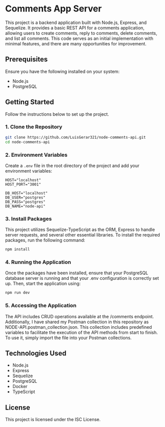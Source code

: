 # Comments App Server

This project is a backend application built with Node.js, Express, and Sequelize. It provides a basic REST API for a comments application, allowing users to create comments, reply to comments, delete comments, and list all comments. This code serves as an initial implementation with minimal features, and there are many opportunities for improvement.

## Prerequisites

Ensure you have the following installed on your system:

- Node.js
- PostgreSQL

## Getting Started

Follow the instructions below to set up the project.

### 1. Clone the Repository

```bash
git clone https://github.com/LuisGerar321/node-comments-api.git
cd node-comments-api
```

### 2. Environment Variables

Create a `.env` file in the root directory of the project and add your environment variables:

```
HOST="localhost"
HOST_PORT="3001"

DB_HOST="localhost"
DB_USER="postgres"
DB_PASS="postgres"
DB_NAME="node-api"
```

### 3. Install Packages

This project utilizes Sequelize-TypeScript as the ORM, Express to handle server requests, and several other essential libraries. To install the required packages, run the following command:

```bash
npm install
```

### 4. Running the Application

Once the packages have been installed, ensure that your PostgreSQL database server is running and that your .env configuration is correctly set up. Then, start the application using:

```bash
npm run dev
```

### 5. Accessing the Application

The API includes CRUD operations available at the /comments endpoint. Additionally, I have shared my Postman collection in this repository as NODE-API.postman_collection.json. This collection includes predefined variables to facilitate the execution of the API methods from start to finish. To use it, simply import the file into your Postman collections.

## Technologies Used

- Node.js
- Express
- Sequelize
- PostgreSQL
- Docker
- TypeScript

## License

This project is licensed under the ISC License.
